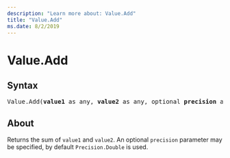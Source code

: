 ```yaml
---
description: "Learn more about: Value.Add"
title: "Value.Add"
ms.date: 8/2/2019
---
```

# Value.Add
  
## Syntax

<pre>
Value.Add(<b>value1</b> as any, <b>value2</b> as any, optional <b>precision</b> as nullable number) as any
</pre>
  
## About

 Returns the sum of `value1` and `value2`. An optional `precision` parameter may be specified, by default `Precision.Double` is used.

